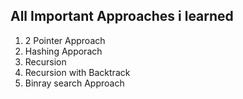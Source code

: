 ## All Important Approaches i learned 

1. 2 Pointer Approach
2. Hashing Apporach
3. Recursion 
4. Recursion with Backtrack 
5. Binray search Approach 